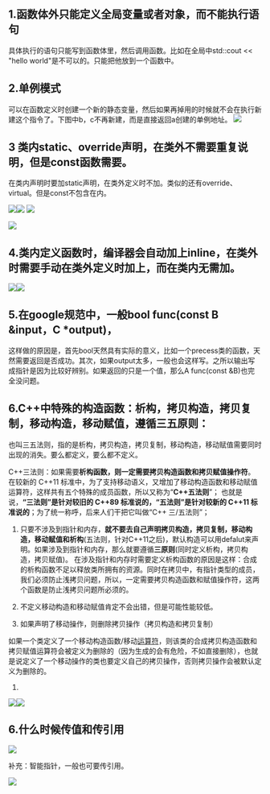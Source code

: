 ## 1.函数体外只能定义全局变量或者对象，而不能执行语句
具体执行的语句只能写到函数体里，然后调用函数。比如在全局中std::cout << "hello world"是不可以的。只能把他放到一个函数中。

## 2.单例模式
可以在函数定义时创建一个新的静态变量，然后如果再掉用的时候就不会在执行新建这个指令了。下图中b，c不再新建，而是直接返回a创建的单例地址。
![](images/C++中的一些坑_image_1.png)


## 3 类内static、override声明，在类外不需要重复说明，但是const函数需要。
 在类内声明时要加static声明，在类外定义时不加。类似的还有override、virtual。但是const不包含在内。

![](images/C++中的一些坑_image_2.png)![](images/C++中的一些坑_image_3.png)
![](images/C++中的一些坑_image_4.png)

![](images/C++中的一些坑_image_4.png)


## 4.类内定义函数时，编译器会自动加上inline，在类外时需要手动在类外定义时加上，而在类内无需加。
![](images/C++中的一些坑_image_5.png)![](images/C++中的一些坑_image_6.png)

## 5.在google规范中，一般bool func(const B &input，C \*output)，
这样做的原因是，首先bool天然具有实际的意义，比如一个precess类的函数，天然需要返回是否成功。其次，如果output太多，一般也会这样写。之所以输出写成指针是因为比较好辨别。如果返回的只是一个值，那么A func(const &B)也完全没问题。

## 6.C++中特殊的构造函数：析构，拷贝构造，拷贝复制，移动构造，移动赋值，遵循三五原则：

也叫三五法则，指的是析构，拷贝构造，拷贝复制，移动构造，移动赋值需要同时出现的消失。要么都定义，要么都不定义。

C++三法则：如果需要**析构函数，则一定需要拷贝构造函数和拷贝赋值操作符**。
在较新的 C++11 标准中，为了支持移动语义，又增加了移动构造函数和移动赋值运算符，这样共有五个特殊的成员函数，所以又称为“**C++五法则**”；
也就是说，**“三法则”是针对较旧的 C++89 标准说的，“五法则”是针对较新的 C++11 标准说的**；为了统一称呼，后来人们干把它叫做“C++ 三/五法则”；


1. 只要不涉及到指针和内存，**就不要去自己声明拷贝构造，拷贝复制，移动构造，移动赋值和析构**(五法则，针对C++11之后)，默认构造可以用defalut来声明。如果涉及到指针和内存，那么就要遵循**三原则**(同时定义析构，拷贝构造，拷贝赋值)。
在涉及指针和内存时需要定义析构函数的原因是这样：合成的析构函数不足以释放类所拥有的资源。同时在拷贝中，有指针类型的成员，我们必须防止浅拷贝问题，所以，一定需要拷贝构造函数和赋值操作符，这两个函数是防止浅拷贝问题所必须的。

3. 不定义移动构造和移动赋值肯定不会出错，但是可能性能较低。
4. 如果声明了移动操作，则删除拷贝操作（拷贝构造和拷贝复制）

如果一个类定义了一个移动构造函数/移动[运算符](https://so.csdn.net/so/search?q=%E8%BF%90%E7%AE%97%E7%AC%A6&spm=1001.2101.3001.7020)，则该类的合成拷贝构造函数和拷贝赋值运算符会被定义为删除的（因为生成的会有危险，不如直接删除），也就是说定义了一个移动操作的类也要定义自己的拷贝操作，否则拷贝操作会被默认定义为删除的。


1.
![](images/C++中的一些坑_image_7.png)![](images/C++中的一些坑_image_8.png)

## 6.什么时候传值和传引用


![](images/C++中的一些坑_image_9.png)

补充：智能指针，一般也可要传引用。

![](images/C++中的一些坑_image_10.png)